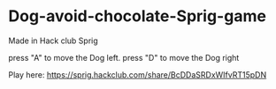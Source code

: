 # Dog-avoid-chocolate-Sprig-game


Made in Hack club Sprig

press "A" to move the Dog left.
press "D" to move the Dog right

Play here: https://sprig.hackclub.com/share/BcDDaSRDxWIfvRT15pDN
